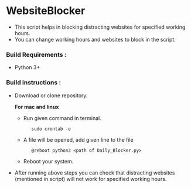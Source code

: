 # WebsiteBlocker
- This script helps in blocking distracting websites for specified working hours.
- You can change working hours and websites to block in the script.

### Build Requirements :
- Python 3+
     
### Build instructions :
- Download or clone repository.

  **For mac and linux**
   
  - Run given command in terminal.
    
     ```
        sudo crontab -e
     ```
     
  - A file will be opened, add given line to the file
     
     ```
        @reboot python3 <path of Daily_Blocker.py>
     ```

  - Reboot your system.
  
  
- After running above steps you can check that distracting websites (mentioned in script) will not work for specified working hours.
